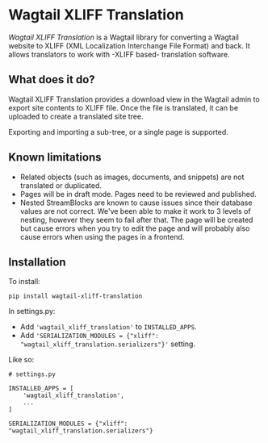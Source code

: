 # Wagtail XLIFF Translation

_Wagtail XLIFF Translation_ is a Wagtail library for converting a Wagtail website to XLIFF (XML Localization Interchange File Format) and back.
It allows translators to work with -XLIFF based- translation software.

## What does it do?

Wagtail XLIFF Translation provides a download view in the Wagtail admin to export site contents to XLIFF file.
Once the file is translated, it can be uploaded to create a translated site tree.

Exporting and importing a sub-tree, or a single page is supported.

## Known limitations

- Related objects (such as images, documents, and snippets) are not translated or duplicated.
- Pages will be in draft mode. Pages need to be reviewed and published.
- Nested StreamBlocks are known to cause issues since their database values are not correct. We've been able to make it work to 3 levels of nesting, however they seem to fail after that. The page will be created but cause errors when you try to edit the page and will probably also cause errors when using the pages in a frontend.

## Installation

To install:

```shell
pip install wagtail-xliff-translation
```

In settings.py:

- Add `'wagtail_xliff_translation'` to `INSTALLED_APPS`.
- Add `'SERIALIZATION_MODULES = {"xliff": "wagtail_xliff_translation.serializers"}'` setting.

Like so:

```django
# settings.py

INSTALLED_APPS = [
    'wagtail_xliff_translation',
    ...
]

SERIALIZATION_MODULES = {"xliff": "wagtail_xliff_translation.serializers"}
```
